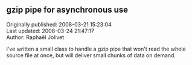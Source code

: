 ## gzip pipe for asynchronous use  
Originally published: 2008-03-21 15:23:04  
Last updated: 2008-03-24 21:47:17  
Author: Raphaël Jolivet  
  
I've written a small class to handle a gzip pipe that won't read the whole source file at once, but will deliver small chunks of data on demand.


